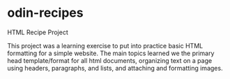 # odin-recipes
HTML Recipe Project

This project was a learning exercise to put into practice basic HTML formatting for a simple website. The main topics learned we the primary head template/format for all html documents, organizing text on a page using headers, paragraphs, and lists, and attaching and formatting images.